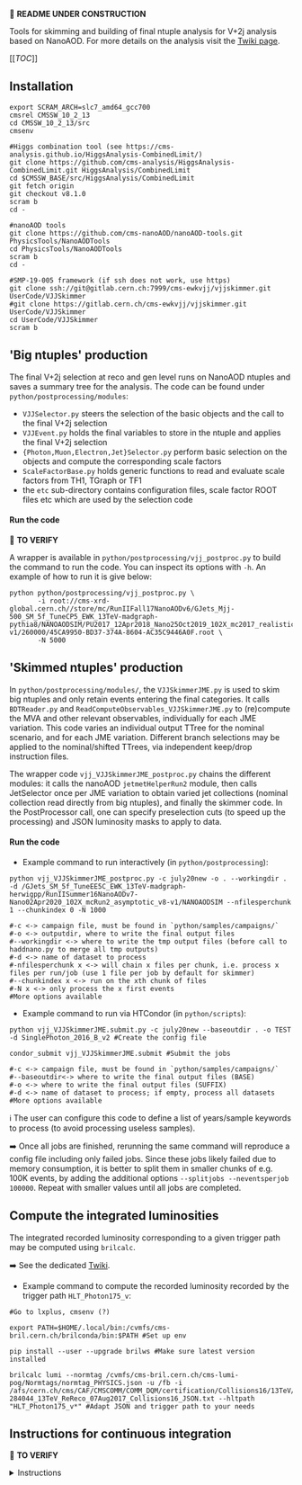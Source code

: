 <!--
```
CODE EXAMPLE
```

=== Emoji list (see https://gist.github.com/rxaviers/7360908)
:arrow_right:
:information_source:
:heavy_exclamation_mark:
:heavy_check_mark:
:link:
:white_check_mark:
:heavy_multiplication_x:
:x:
:negative_squared_cross_mark:
:bangbang:
:white_check_mark:
:copyright:
:clock430:
:no_entry:
:ok:
:arrow_right_hook:
:paperclip:
:open_file_folder:
:chart_with_upwards_trend:
:lock:
:hourglass:
:warning:
:construction:
:fr:
:one: :two: :hash:
:underage:
:put_litter_in_its_place:
:new:


#HOW TO HIDE CONTENTS (which can be viewed by cliking icon) :
<details>
<summary>[NameOfHiddenContent]:</summary>
[theHiddenContent]
</details>
-------------------------------------------->
:construction: **README UNDER CONSTRUCTION**


Tools for skimming and building of final ntuple analysis for V+2j analysis based on NanoAOD.
For more details on the analysis visit the [Twiki page](https://twiki.cern.ch/twiki/bin/view/CMS/AjjEWK).


[[_TOC_]]


## Installation

```
export SCRAM_ARCH=slc7_amd64_gcc700
cmsrel CMSSW_10_2_13
cd CMSSW_10_2_13/src
cmsenv

#Higgs combination tool (see https://cms-analysis.github.io/HiggsAnalysis-CombinedLimit/)
git clone https://github.com/cms-analysis/HiggsAnalysis-CombinedLimit.git HiggsAnalysis/CombinedLimit
cd $CMSSW_BASE/src/HiggsAnalysis/CombinedLimit
git fetch origin
git checkout v8.1.0
scram b
cd -

#nanoAOD tools
git clone https://github.com/cms-nanoAOD/nanoAOD-tools.git PhysicsTools/NanoAODTools
cd PhysicsTools/NanoAODTools
scram b
cd -

#SMP-19-005 framework (if ssh does not work, use https)
git clone ssh://git@gitlab.cern.ch:7999/cms-ewkvjj/vjjskimmer.git UserCode/VJJSkimmer
#git clone https://gitlab.cern.ch/cms-ewkvjj/vjjskimmer.git UserCode/VJJSkimmer
cd UserCode/VJJSkimmer
scram b
```

## 'Big ntuples' production

The final V+2j selection at reco and gen level runs on NanoAOD ntuples and saves a summary tree for the analysis.
The code can be found under `python/postprocessing/modules`:

* `VJJSelector.py` steers the selection of the basic objects and the call to the final V+2j selection
* `VJJEvent.py` holds the final variables to store in the ntuple and applies the final V+2j selection
* `{Photon,Muon,Electron,Jet}Selector.py` perform basic selection on the objects and compute the corresponding scale factors
* `ScaleFactorBase.py` holds generic functions to read and evaluate scale factors from TH1, TGraph or TF1
* the `etc` sub-directory contains configuration files, scale factor ROOT files etc which are used by the selection code

#### Run the code

:construction: **TO VERIFY**

A wrapper is available in `python/postprocessing/vjj_postproc.py` to build the command to run the code.
You can inspect its options with `-h`. An example of how to run it is give below:

```
python python/postprocessing/vjj_postproc.py \
       -i root://cms-xrd-global.cern.ch//store/mc/RunIIFall17NanoAODv6/GJets_Mjj-500_SM_5f_TuneCP5_EWK_13TeV-madgraph-pythia8/NANOAODSIM/PU2017_12Apr2018_Nano25Oct2019_102X_mc2017_realistic_v7-v1/260000/45CA9950-BD37-374A-8604-AC35C9446A0F.root \
       -N 5000
```

## 'Skimmed ntuples' production

In `python/postprocessing/modules/`, the `VJJSkimmerJME.py` is used to skim big ntuples and only retain events entering the final categories. It calls `BDTReader.py` and `ReadComputeObservables_VJJSkimmerJME.py` to (re)compute the MVA and other relevant observables, individually for each JME variation.
This code varies an individual output TTree for the nominal scenario, and for each JME variation.
Different branch selections may be applied to the nominal/shifted TTrees, via independent keep/drop instruction files.

The wrapper code `vjj_VJJSkimmerJME_postproc.py` chains the different modules: it calls the nanoAOD `jetmetHelperRun2` module, then calls JetSelector once per JME variation to obtain varied jet collections (nominal collection read directly from big ntuples), and finally the skimmer code.
In the PostProcessor call, one can specify preselection cuts (to speed up the processing) and JSON luminosity masks to apply to data.

#### Run the code

- Example command to run interactively (in `python/postprocessing`):

```
python vjj_VJJSkimmerJME_postproc.py -c july20new -o . --workingdir . -d /GJets_SM_5f_TuneEE5C_EWK_13TeV-madgraph-herwigpp/RunIISummer16NanoAODv7-Nano02Apr2020_102X_mcRun2_asymptotic_v8-v1/NANOAODSIM --nfilesperchunk 1 --chunkindex 0 -N 1000

#-c <-> campaign file, must be found in `python/samples/campaigns/`
#-o <-> outputdir, where to write the final output files
#--workingdir <-> where to write the tmp output files (before call to haddnano.py to merge all tmp outputs)
#-d <-> name of dataset to process
#-nfilesperchunk x <-> will chain x files per chunk, i.e. process x files per run/job (use 1 file per job by default for skimmer)
#--chunkindex x <-> run on the xth chunk of files
#-N x <-> only process the x first events
#More options available
```

- Example command to run via HTCondor (in `python/scripts`):
```
python vjj_VJJSkimmerJME.submit.py -c july20new --baseoutdir . -o TEST -d SinglePhoton_2016_B_v2 #Create the config file

condor_submit vjj_VJJSkimmerJME.submit #Submit the jobs

#-c <-> campaign file, must be found in `python/samples/campaigns/`
#--baseoutdir<-> where to write the final output files (BASE)
#-o <-> where to write the final output files (SUFFIX)
#-d <-> name of dataset to process; if empty, process all datasets
#More options available
```

:information_source: The user can configure this code to define a list of years/sample keywords to process (to avoid processing useless samples).

:arrow_right: Once all jobs are finished, rerunning the same command will reproduce a config file including only failed jobs.
Since these jobs likely failed due to memory consumption, it is better to split them in smaller chunks of e.g. 100K events, by adding the additional options `--splitjobs --neventsperjob 100000`.
Repeat with smaller values until all jobs are completed.

## Compute the integrated luminosities

The integrated recorded luminosity corresponding to a given trigger path may be computed using `brilcalc`.

:arrow_right: See the dedicated [Twiki](https://twiki.cern.ch/twiki/bin/viewauth/CMS/BrilcalcQuickStart).

- Example command to compute the recorded luminosity recorded by the trigger path `HLT_Photon175_v`:
```
#Go to lxplus, cmsenv (?)

export PATH=$HOME/.local/bin:/cvmfs/cms-bril.cern.ch/brilconda/bin:$PATH #Set up env

pip install --user --upgrade brilws #Make sure latest version installed

brilcalc lumi --normtag /cvmfs/cms-bril.cern.ch/cms-lumi-pog/Normtags/normtag_PHYSICS.json -u /fb -i /afs/cern.ch/cms/CAF/CMSCOMM/COMM_DQM/certification/Collisions16/13TeV/ReReco/Final/Cert_271036-284044_13TeV_ReReco_07Aug2017_Collisions16_JSON.txt --hltpath "HLT_Photon175_v*" #Adapt JSON and trigger path to your needs
```


## Instructions for continuous integration

:construction: **TO VERIFY**

<details>
<summary>Instructions</summary>
A basic set of scripts are run everytime the code is pushed to gitlab. These test are defined in `.gitlab-ci.yml`.
Special instructions are given below on how to prepare the final validation based on the comparison of the cutflow histograms.

1. the first step is to define the directory to be used as reference for the continuous integration and the samples to be copied over in `python/postprocessing/etc/testDatasets.py`
1. run locally `python/postprocessing/vjj_basetests.py` to prepare the continuous integration directory. The script will. copy over the samples and prepare a summary pickle file with the cutflow expected using the current snapshot of the code. See below for an example of how to run
1. update .gitlab-ci.yml if needed for the command to run automatically in gitlab

The `vjj_basetests.py` script can be run locally with:

```
python python/postprocessing/vjj_basetests.py --prepare 2016,data 2016,mc 2017,data 2017,mc 2018,data 2018,mc
```

Omitting the `--prepare` option will simply run the skims and compare the cutflows with the ones stored by default.
Note: you may need to start a proxy before running the `prepare` step.
</details>
